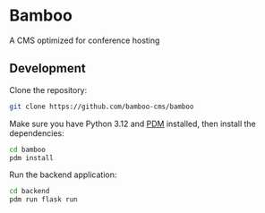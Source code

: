 # Bamboo

A CMS optimized for conference hosting


## Development

Clone the repository:

```bash
git clone https://github.com/bamboo-cms/bamboo
```

Make sure you have Python 3.12 and [PDM](https://pdm-project.org/) installed, then install the dependencies:

```bash
cd bamboo
pdm install
```

Run the backend application:

```bash
cd backend
pdm run flask run
```
